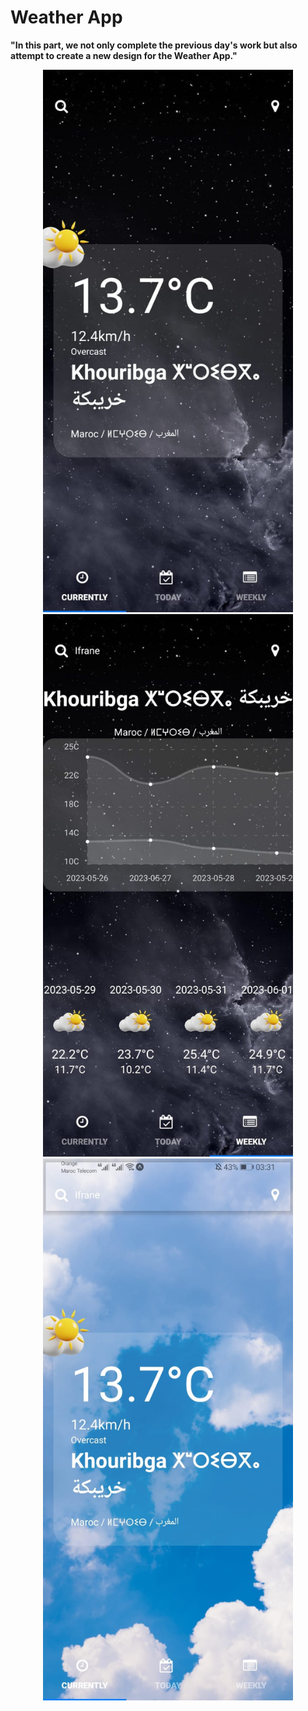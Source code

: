 # Weather App

<b>"In this part, we not only complete the previous day's work but also attempt to create a new design for the Weather App."</b>

<p align="center">
  <img width="400" src="assets/Screen1.jpg" />
  <img width="400" src="assets/Screen2.jpg" />
  <img width="400" src="assets/Screen3.jpg" />
</p>
